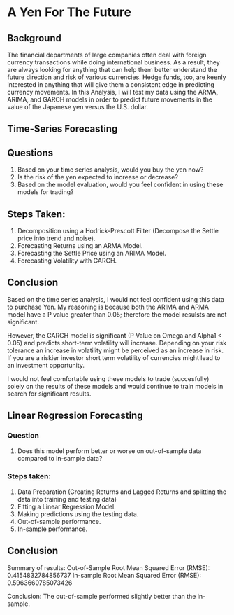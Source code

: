 # A Yen For The Future

## Background
The financial departments of large companies often deal with foreign currency transactions while doing international business. As a result, they are always looking for anything that can help them better understand the future direction and risk of various currencies. Hedge funds, too, are keenly interested in anything that will give them a consistent edge in predicting currency movements.
In this Analysis, I will test my data using the ARMA, ARIMA, and GARCH models in order to predict future movements in the value of the Japanese yen versus the U.S. dollar.


## Time-Series Forecasting

## Questions
1. Based on your time series analysis, would you buy the yen now?
2. Is the risk of the yen expected to increase or decrease?
3. Based on the model evaluation, would you feel confident in using these models for trading?

## Steps Taken:
1. Decomposition using a Hodrick-Prescott Filter (Decompose the Settle price into trend and noise).
2. Forecasting Returns using an ARMA Model.
3. Forecasting the Settle Price using an ARIMA Model.
4. Forecasting Volatility with GARCH.

## Conclusion
Based on the time series analysis, I would not feel confident using this data to purchase Yen. My reasoning is because both the ARIMA and ARMA model have a P value greater than 0.05; therefore the model resulsts are not significant. 

However, the GARCH model is significant (P Value on Omega and Alpha1 < 0.05) and predicts short-term volatility will increase. Depending on your risk tolerance an increase in volatility might be perceived as an increase in risk. If you are a riskier investor short term volatility of currencies might lead to an investment opportunity. 

I would not feel comfortable using these models to trade (succesfully) solely on the results of these models and would continue to train models in search for significant results.

## Linear Regression Forecasting

### Question
1. Does this model perform better or worse on out-of-sample data compared to in-sample data?

### Steps taken:
1. Data Preparation (Creating Returns and Lagged Returns and splitting the data into training and testing data)
2. Fitting a Linear Regression Model.
3. Making predictions using the testing data.
4. Out-of-sample performance.
5. In-sample performance.

## Conclusion
Summary of results:
Out-of-Sample Root Mean Squared Error (RMSE): 0.4154832784856737
In-sample Root Mean Squared Error (RMSE): 0.5963660785073426

Conclusion:
The out-of-sample performed slightly better than the in-sample.
